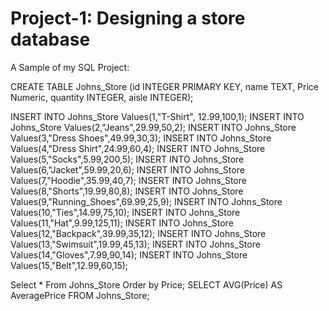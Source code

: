 # Project-1: Designing a store database 
A Sample of my SQL Project: 

CREATE TABLE Johns_Store (id INTEGER PRIMARY KEY, name TEXT, 
Price Numeric, quantity INTEGER, aisle INTEGER);

INSERT INTO Johns_Store Values(1,"T-Shirt", 12.99,100,1);
INSERT INTO Johns_Store Values(2,"Jeans",29.99,50,2);
INSERT INTO Johns_Store Values(3,"Dress Shoes",49.99,30,3);
INSERT INTO Johns_Store Values(4,"Dress Shirt",24.99,60,4);
INSERT INTO Johns_Store Values(5,"Socks",5.99,200,5);
INSERT INTO Johns_Store Values(6,"Jacket",59.99,20,6);
INSERT INTO Johns_Store Values(7,"Hoodie",35.99,40,7);
INSERT INTO Johns_Store Values(8,"Shorts",19.99,80,8);
INSERT INTO Johns_Store Values(9,"Running_Shoes",69.99,25,9);
INSERT INTO Johns_Store Values(10,"Ties",14.99,75,10);
INSERT INTO Johns_Store Values(11,"Hat",9.99,125,11);
INSERT INTO Johns_Store Values(12,"Backpack",39.99,35,12);
INSERT INTO Johns_Store Values(13,"Swimsuit",19.99,45,13);
INSERT INTO Johns_Store Values(14,"Gloves",7.99,90,14);
INSERT INTO Johns_Store Values(15,"Belt",12.99,60,15);

Select * From Johns_Store Order by Price; 
SELECT AVG(Price) AS AveragePrice FROM Johns_Store;
